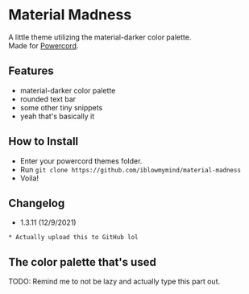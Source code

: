 # Material Madness

A little theme utilizing the material-darker color palette.  
Made for [Powercord](https://powercord.dev).

## Features

- material-darker color palette
- rounded text bar
- some other tiny snippets
- yeah that's basically it

## How to Install

- Enter your powercord themes folder.
- Run `git clone https://github.com/iblowmymind/material-madness`
- Voila!

## Changelog

- 1.3.11 (12/9/2021)
```text
* Actually upload this to GitHub lol
```

## The color palette that's used

TODO: Remind me to not be lazy and actually type this part out.
